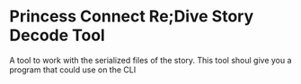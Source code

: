 # Princess Connect Re;Dive Story Decode Tool

A tool to work with the serialized files of the story.
This tool shoul give you a program that could use on the CLI
